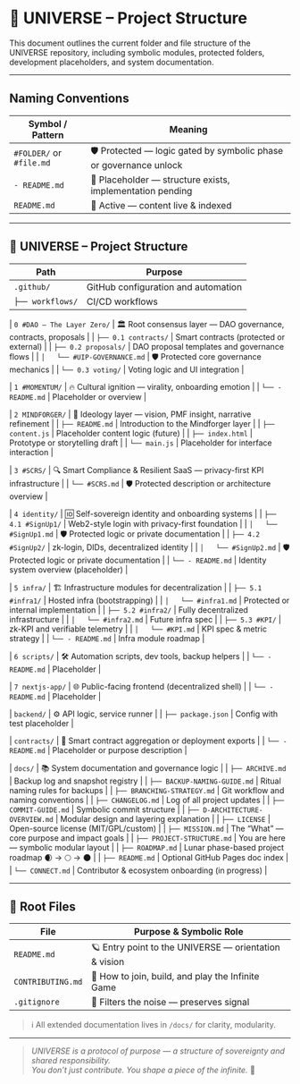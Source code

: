 # 📂 UNIVERSE – Project Structure  
This document outlines the current folder and file structure of the UNIVERSE repository, including symbolic modules, protected folders, development placeholders, and system documentation.

---

## Naming Conventions

| Symbol / Pattern           | Meaning                                                                 |
|----------------------------|-------------------------------------------------------------------------|
| `#FOLDER/` or `#file.md`   | 🛡️ Protected — logic gated by symbolic phase or governance unlock       |
| `- README.md`              | 📎 Placeholder — structure exists, implementation pending                |
| `README.md`                | 📘 Active — content live & indexed                                       |

---

## 📂 UNIVERSE – Project Structure

| Path                             | Purpose                                                                 |
|----------------------------------|-------------------------------------------------------------------------|
| `.github/`                       | GitHub configuration and automation                                     |
| `├── workflows/`                 | CI/CD workflows                                                         |

| `0 #DAO – The Layer Zero/`       | 🏛️ Root consensus layer — DAO governance, contracts, proposals          |
| `├── 0.1 contracts/`             | Smart contracts (protected or external)                                 |
| `├── 0.2 proposals/`             | DAO proposal templates and governance flows                             |
| `│   └── #UIP-GOVERNANCE.md`     | 🛡️ Protected core governance mechanics                                   |
| `└── 0.3 voting/`                | Voting logic and UI integration                                         |

| `1 #MOMENTUM/`                   | 🔥 Cultural ignition — virality, onboarding emotion                     |
| `└── - README.md`                | Placeholder or overview                                                 |

| `2 MINDFORGER/`                  | 🧠 Ideology layer — vision, PMF insight, narrative refinement           |
| `├── README.md`                  | Introduction to the Mindforger layer                                    |
| `├── content.js`                 | Placeholder content logic (future)                                      |
| `├── index.html`                 | Prototype or storytelling draft                                         |
| `└── main.js`                    | Placeholder for interface interaction                                   |

| `3 #SCRS/`                       | 🔍 Smart Compliance & Resilient SaaS — privacy-first KPI infrastructure |
| `└── #SCRS.md`                   | 🛡️ Protected description or architecture overview                        |

| `4 identity/`                    | 🆔 Self-sovereign identity and onboarding systems                        |
| `├── 4.1 #SignUp1/`              | Web2-style login with privacy-first foundation                          |
| `│   └── #SignUp1.md`            | 🛡️ Protected logic or private documentation                              |
| `├── 4.2 #SignUp2/`              | zk-login, DIDs, decentralized identity                                  |
| `│   └── #SignUp2.md`            | 🛡️ Protected logic or private documentation                              |
| `└── - README.md`                | Identity system overview (placeholder)                                  |

| `5 infra/`                       | 🏗️ Infrastructure modules for decentralization                         |
| `├── 5.1 #infra1/`               | Hosted infra (bootstrapping)                                            |
| `│   └── #infra1.md`             | Protected or internal implementation                                    |
| `├── 5.2 #infra2/`               | Fully decentralized infrastructure                                      |
| `│   └── #infra2.md`             | Future infra spec                                                        |
| `├── 5.3 #KPI/`                  | zk-KPI and verifiable telemetry                                          |
| `│   └── #KPI.md`                | KPI spec & metric strategy                                               |
| `└── - README.md`                | Infra module roadmap                                                     |

| `6 scripts/`                     | 🛠️ Automation scripts, dev tools, backup helpers                         |
| `└── - README.md`                | Placeholder                                                             |

| `7 nextjs-app/`                  | 🌐 Public-facing frontend (decentralized shell)                          |
| `└── - README.md`                | Placeholder                                                             |

| `backend/`                       | ⚙️ API logic, service runner                                             |
| `├── package.json`               | Config with test placeholder                                            |

| `contracts/`                     | 🔐 Smart contract aggregation or deployment exports                      |
| `└── - README.md`                | Placeholder or purpose description                                      |

| `docs/`                          | 📚 System documentation and governance logic                             |
| `├── ARCHIVE.md`                 | Backup log and snapshot registry                                        |
| `├── BACKUP-NAMING-GUIDE.md`     | Ritual naming rules for backups                                         |
| `├── BRANCHING-STRATEGY.md`      | Git workflow and naming conventions                                     |
| `├── CHANGELOG.md`               | Log of all project updates                                              |
| `├── COMMIT-GUIDE.md`            | Symbolic commit structure                                               |
| `├── D-ARCHITECTURE-OVERVIEW.md` | Modular design and layering explanation                                 |
| `├── LICENSE`                    | Open-source license (MIT/GPL/custom)                                    |
| `├── MISSION.md`                 | The “What” — core purpose and impact goals                              |
| `├── PROJECT-STRUCTURE.md`       | You are here — symbolic modular layout                                  |
| `├── ROADMAP.md`                 | Lunar phase-based project roadmap 🌒 → 🌕 → 🌑                            |
| `├── README.md`                  | Optional GitHub Pages doc index                                         |
| `└── CONNECT.md`                 | Contributor & ecosystem onboarding (in progress)                        |

---

## 📜 Root Files

| File             | Purpose & Symbolic Role                                |
|------------------|--------------------------------------------------------|
| `README.md`      | 🪐 Entry point to the UNIVERSE — orientation & vision  |
| `CONTRIBUTING.md`| 🤝 How to join, build, and play the Infinite Game      |
| `.gitignore`     | 🐚 Filters the noise — preserves signal                 |

> ℹ️ All extended documentation lives in `/docs/` for clarity, modularity.

---

> _UNIVERSE is a protocol of purpose — a structure of sovereignty and shared responsibility.  
> You don’t just contribute. You shape a piece of the infinite._ 🌌

